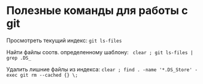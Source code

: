 # Полезные команды для работы с git

Просмотреть текущий индекс: `git ls-files`

Найти файлы соотв. определенному шаблону: ` clear ; git ls-files | grep .DS_`

Удалить лишние файлы из индекса: `clear ; find . -name '*.DS_Store' -exec git rm --cached {} \;`